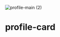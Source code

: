 ![profile-main (2)](https://github.com/Mishael-Joe/profile-card/assets/116783000/9d81700b-f276-4456-84f3-5241fd63a2a9)
# profile-card
